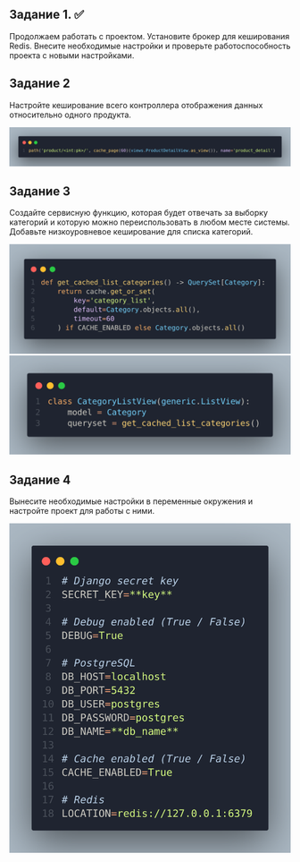 ## Задание 1. :white_check_mark:

Продолжаем работать с проектом. Установите брокер для кеширования Redis. Внесите необходимые настройки и проверьте работоспособность проекта с новыми настройками. 

## Задание 2

Настройте кеширование всего контроллера отображения данных относительно одного продукта.

![alt text](image.png)

## Задание 3

Создайте сервисную функцию, которая будет отвечать за выборку категорий и которую можно переиспользовать в любом месте системы. Добавьте низкоуровневое кеширование для списка категорий.

![alt text](image-1.png)
![alt text](image-2.png)

## Задание 4

Вынесите необходимые настройки в переменные окружения и настройте проект для работы с ними.

![alt text](image-3.png)

